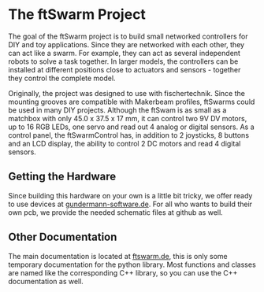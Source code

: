 # The ftSwarm Project

The goal of the ftSwarm project is to build small networked controllers for DIY and toy applications. Since they are
networked with each other, they can act like a swarm. For example, they can act as several independent robots to solve a
task together. In larger models, the controllers can be installed at different positions close to actuators and
sensors - together they control the complete model.

Originally, the project was designed to use with fischertechnik. Since the mounting grooves are compatible with
Makerbeam profiles, ftSwarms could be used in many DIY projects.
Although the ftSwam is as small as a matchbox with only 45.0 x 37.5 x 17 mm, it can control two 9V DV motors, up to 16
RGB LEDs, one servo and read out 4 analog or digital sensors.
As a control panel, the ftSwarmControl has, in addition to 2 joysticks, 8 buttons and an LCD display, the ability to
control 2 DC motors and read 4 digital sensors.

## Getting the Hardware

Since building this hardware on your own is a little bit tricky, we offer ready to use devices at
[gundermann-software.de](https://gundermann-software.de). For all who wants to build their own pcb, we provide the needed schematic files at github as
well.

## Other Documentation

The main documentation is located at [ftswarm.de](http://ftswarm.de), this is only some temporary documentation for the
python library. Most functions and classes are named like the corresponding C++ library, so you can use the C++
documentation as well.